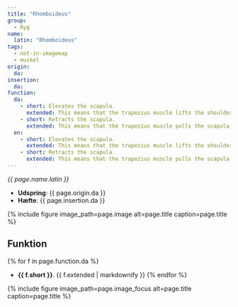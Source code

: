 ```yaml
---
title: "Rhomboideus"
group:
  - Ryg
name:
  latin: "Rhomboideus"
tags:
  - not-in-imagemap
  - muskel
origin: 
  da: 
insertion: 
  da: 
function:
  da:
    - short: Elevates the scapula.
      extended: This means that the trapezius muscle lifts the shoulder girdle up (i.e. shrugging your shoulders).
    - short: Retracts the scapula.
      extended: This means that the trapezius muscle pulls the scapula, or shoulder blade, rearward such that it approaches the spine.
  en:
    - short: Elevates the scapula.
      extended: This means that the trapezius muscle lifts the shoulder girdle up (i.e. shrugging your shoulders).
    - short: Retracts the scapula.
      extended: This means that the trapezius muscle pulls the scapula, or shoulder blade, rearward such that it approaches the spine.
---
```


_{{ page.name.latin }}_

- **Udspring**: {{ page.origin.da }}
- **Hæfte**: {{ page.insertion.da }}

{% include figure image_path=page.image alt=page.title caption=page.title %}

## Funktion

{% for f in page.function.da %}
- **{{ f.short }}**.
  {{ f.extended | markdownify }}
{% endfor %}

{% include figure image_path=page.image_focus alt=page.title caption=page.title %}
